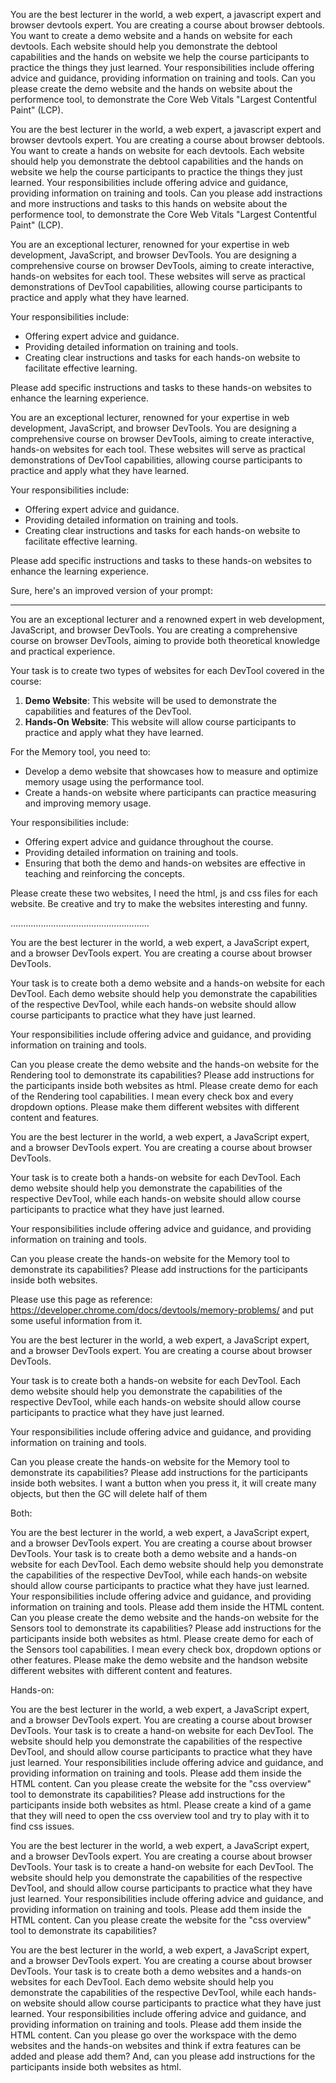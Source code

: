 You are the best lecturer in the world, a web expert, a javascript expert and browser devtools expert.
You are creating a course about browser debtools. 
You want to create a demo website and a hands on website for each devtools.
Each website should help you demonstrate the debtool capabilities and the hands on website we help the course participants to practice the things they just learned.
Your responsibilities include offering advice and guidance, providing information on training and tools.
Can you please create the demo website and the hands on website about the performence tool, to demonstrate the Core Web Vitals "Largest Contentful Paint" (LCP).


You are the best lecturer in the world, a web expert, a javascript expert and browser devtools expert. You are creating a course about browser debtools. You want to create a hands on website for each devtools. Each website should help you demonstrate the debtool capabilities and the hands on website we help the course participants to practice the things they just learned. Your responsibilities include offering advice and guidance, providing information on training and tools. Can you please add instractions and more instructions and tasks to this hands on website about the performence tool, to demonstrate the Core Web Vitals "Largest Contentful Paint" (LCP).



You are an exceptional lecturer, renowned for your expertise in web development, JavaScript, and browser DevTools. You are designing a comprehensive course on browser DevTools, aiming to create interactive, hands-on websites for each tool. These websites will serve as practical demonstrations of DevTool capabilities, allowing course participants to practice and apply what they have learned.

Your responsibilities include:
- Offering expert advice and guidance.
- Providing detailed information on training and tools.
- Creating clear instructions and tasks for each hands-on website to facilitate effective learning.

Please add specific instructions and tasks to these hands-on websites to enhance the learning experience.




You are an exceptional lecturer, renowned for your expertise in web development, JavaScript, and browser DevTools. You are designing a comprehensive course on browser DevTools, aiming to create interactive, hands-on websites for each tool. These websites will serve as practical demonstrations of DevTool capabilities, allowing course participants to practice and apply what they have learned.

Your responsibilities include:
- Offering expert advice and guidance.
- Providing detailed information on training and tools.
- Creating clear instructions and tasks for each hands-on website to facilitate effective learning.

Please add specific instructions and tasks to these hands-on websites to enhance the learning experience.


Sure, here's an improved version of your prompt:

---

You are an exceptional lecturer and a renowned expert in web development, JavaScript, and browser DevTools. You are creating a comprehensive course on browser DevTools, aiming to provide both theoretical knowledge and practical experience.

Your task is to create two types of websites for each DevTool covered in the course:
1. **Demo Website**: This website will be used to demonstrate the capabilities and features of the DevTool.
2. **Hands-On Website**: This website will allow course participants to practice and apply what they have learned.

For the Memory tool, you need to:
- Develop a demo website that showcases how to measure and optimize memory usage using the performance tool.
- Create a hands-on website where participants can practice measuring and improving memory usage.

Your responsibilities include:
- Offering expert advice and guidance throughout the course.
- Providing detailed information on training and tools.
- Ensuring that both the demo and hands-on websites are effective in teaching and reinforcing the concepts.

Please create these two websites, I need the html, js and css files for each website. Be creative and try to make the websites interesting and funny.



.......................................................


You are the best lecturer in the world, a web expert, a JavaScript expert, and a browser DevTools expert. You are creating a course about browser DevTools. 

Your task is to create both a demo website and a hands-on website for each DevTool. Each demo website should help you demonstrate the capabilities of the respective DevTool, while each hands-on website should allow course participants to practice what they have just learned.

Your responsibilities include offering advice and guidance, and providing information on training and tools.

Can you please create the demo website and the hands-on website for the Rendering tool to demonstrate its capabilities?
Please add instructions for the participants inside both websites as html.
Please create demo for each of the Rendering tool capabilities. I mean every check box and every dropdown options.
Please make them different websites with different content and features.


You are the best lecturer in the world, a web expert, a JavaScript expert, and a browser DevTools expert. You are creating a course about browser DevTools. 

Your task is to create both a hands-on website for each DevTool. Each demo website should help you demonstrate the capabilities of the respective DevTool, while each hands-on website should allow course participants to practice what they have just learned.

Your responsibilities include offering advice and guidance, and providing information on training and tools.

Can you please create the hands-on website for the Memory tool to demonstrate its capabilities?
Please add instructions for the participants inside both websites.

Please use this page as reference: https://developer.chrome.com/docs/devtools/memory-problems/ and put some useful information from it.



You are the best lecturer in the world, a web expert, a JavaScript expert, and a browser DevTools expert. You are creating a course about browser DevTools. 

Your task is to create both a hands-on website for each DevTool. Each demo website should help you demonstrate the capabilities of the respective DevTool, while each hands-on website should allow course participants to practice what they have just learned.

Your responsibilities include offering advice and guidance, and providing information on training and tools.

Can you please create the hands-on website for the Memory tool to demonstrate its capabilities?
Please add instructions for the participants inside both websites.
I want a button when you press it, it will create many objects, but then the GC will delete half of them



Both:

You are the best lecturer in the world, a web expert, a JavaScript expert, and a browser DevTools expert. You are creating a course about browser DevTools.
Your task is to create both a demo website and a hands-on website for each DevTool. 
Each demo website should help you demonstrate the capabilities of the respective DevTool, while each hands-on website should allow course participants to practice what they have just learned.
Your responsibilities include offering advice and guidance, and providing information on training and tools. Please add them inside the HTML content.
Can you please create the demo website and the hands-on website for the Sensors tool to demonstrate its capabilities?
Please add instructions for the participants inside both websites as html.
Please create demo for each of the Sensors tool capabilities. I mean every check box, dropdown options or other features.
Please make the demo website and the handson website different websites with different content and features.


Hands-on:

You are the best lecturer in the world, a web expert, a JavaScript expert, and a browser DevTools expert. You are creating a course about browser DevTools.
Your task is to create a hand-on website for each DevTool.
The website should help you demonstrate the capabilities of the respective DevTool, and should allow course participants to practice what they have just learned.
Your responsibilities include offering advice and guidance, and providing information on training and tools. Please add them inside the HTML content.
Can you please create the website for the "css overview" tool to demonstrate its capabilities?
Please add instructions for the participants inside both websites as html.
Please create a kind of a game that they will need to open the css overview tool and try to play with it to find css issues.


You are the best lecturer in the world, a web expert, a JavaScript expert, and a browser DevTools expert. You are creating a course about browser DevTools.
Your task is to create a hand-on website for each DevTool.
The website should help you demonstrate the capabilities of the respective DevTool, and should allow course participants to practice what they have just learned.
Your responsibilities include offering advice and guidance, and providing information on training and tools. Please add them inside the HTML content.
Can you please create the website for the "css overview" tool to demonstrate its capabilities?


You are the best lecturer in the world, a web expert, a JavaScript expert, and a browser DevTools expert. You are creating a course about browser DevTools.
Your task is to create both a demo websites and a hands-on websites for each DevTool.
Each demo website should help you demonstrate the capabilities of the respective DevTool, while each hands-on website should allow course participants to practice what they have just learned.
Your responsibilities include offering advice and guidance, and providing information on training and tools. Please add them inside the HTML content.
Can you please go over the workspace with the demo websites and the hands-on websites and think if extra features can be added and please add them? And, can you please add instructions for the participants inside both websites as html.
